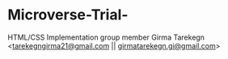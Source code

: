 # Microverse-Trial-
HTML/CSS Implementation 
group member
Girma Tarekegn <tarekegngirma21@gmail.com || girmatarekegn.gi@gmail.com>

